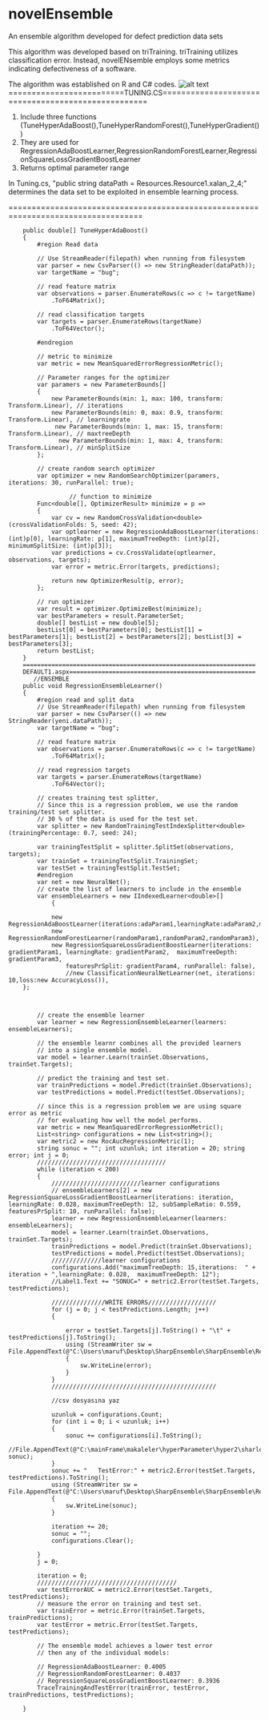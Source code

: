 # novelEnsemble
An ensemble algorithm developed for defect prediction data sets

This algorithm was developed based on triTraining. triTraining utilizes classification error.
Instead, novelENsemble employs some metrics indicating defectiveness of a software.

The algorithm was established on R and C# codes.
![alt text](https://github.com/muhammedozturk/novelEnsemble/blob/master/main.png)
=========================TUNING.CS===================================================
1. Include three functions (TuneHyperAdaBoost(),TuneHyperRandomForest(),TuneHyperGradient())
2. They are used for RegressionAdaBoostLearner,RegressionRandomForestLearner,RegressionSquareLossGradientBoostLearner
3. Returns optimal parameter range

In Tuning.cs, "public string dataPath = Resources.Resource1.xalan_2_4;" determines the data set to be exploited in ensemble learning process.

===================================================================================
 
        public double[] TuneHyperAdaBoost()
        {
            #region Read data

            // Use StreamReader(filepath) when running from filesystem
            var parser = new CsvParser(() => new StringReader(dataPath));
            var targetName = "bug";

            // read feature matrix
            var observations = parser.EnumerateRows(c => c != targetName)
                .ToF64Matrix();

            // read classification targets
            var targets = parser.EnumerateRows(targetName)
                .ToF64Vector();

            #endregion

            // metric to minimize
            var metric = new MeanSquaredErrorRegressionMetric();

            // Parameter ranges for the optimizer 
            var paramers = new ParameterBounds[]
            {
                new ParameterBounds(min: 1, max: 100, transform: Transform.Linear), // iterations
                new ParameterBounds(min: 0, max: 0.9, transform: Transform.Linear), // learningrate
                 new ParameterBounds(min: 1, max: 15, transform: Transform.Linear), // maxtreeDepth
                  new ParameterBounds(min: 1, max: 4, transform: Transform.Linear), // minSplitSize
            };

            // create random search optimizer
            var optimizer = new RandomSearchOptimizer(paramers, iterations: 30, runParallel: true);

                     // function to minimize
            Func<double[], OptimizerResult> minimize = p =>
            {
                var cv = new RandomCrossValidation<double>(crossValidationFolds: 5, seed: 42);
                var optlearner = new RegressionAdaBoostLearner(iterations: (int)p[0], learningRate: p[1], maximumTreeDepth: (int)p[2], minimumSplitSize: (int)p[3]);
                var predictions = cv.CrossValidate(optlearner, observations, targets);
                var error = metric.Error(targets, predictions);

                return new OptimizerResult(p, error);
            };

            // run optimizer
            var result = optimizer.OptimizeBest(minimize);
            var bestParameters = result.ParameterSet;
            double[] bestList = new double[5];
            bestList[0] = bestParameters[0]; bestList[1] = bestParameters[1]; bestList[2] = bestParameters[2]; bestList[3] = bestParameters[3];
            return bestList;
        }
        =================================================================
        DEFAULT1.aspx====================================================
           //ENSEMBLE
        public void RegressionEnsembleLearner()
        {
            #region read and split data
            // Use StreamReader(filepath) when running from filesystem
            var parser = new CsvParser(() => new StringReader(yeni.dataPath));
            var targetName = "bug";

            // read feature matrix
            var observations = parser.EnumerateRows(c => c != targetName)
                .ToF64Matrix();

            // read regression targets
            var targets = parser.EnumerateRows(targetName)
                .ToF64Vector();

            // creates training test splitter, 
            // Since this is a regression problem, we use the random training/test set splitter.
            // 30 % of the data is used for the test set. 
            var splitter = new RandomTrainingTestIndexSplitter<double>(trainingPercentage: 0.7, seed: 24);

            var trainingTestSplit = splitter.SplitSet(observations, targets);
            var trainSet = trainingTestSplit.TrainingSet;
            var testSet = trainingTestSplit.TestSet;
            #endregion
            var net = new NeuralNet();
            // create the list of learners to include in the ensemble
            var ensembleLearners = new IIndexedLearner<double>[]
                {

                new RegressionAdaBoostLearner(iterations:adaParam1,learningRate:adaParam2,maximumTreeDepth:adaParam3,minimumSplitSize:adaParam4),
                new RegressionRandomForestLearner(randomParam1,randomParam2,randomParam3),
                new RegressionSquareLossGradientBoostLearner(iterations:  gradientParam1, learningRate: gradientParam2,  maximumTreeDepth: gradientParam3,
                    featuresPrSplit: gradientParam4, runParallel: false),
                    //new ClassificationNeuralNetLearner(net, iterations: 10,loss:new AccuracyLoss()),
        };



            // create the ensemble learner
            var learner = new RegressionEnsembleLearner(learners: ensembleLearners);

            // the ensemble learnr combines all the provided learners
            // into a single ensemble model.
            var model = learner.Learn(trainSet.Observations, trainSet.Targets);

            // predict the training and test set.
            var trainPredictions = model.Predict(trainSet.Observations);
            var testPredictions = model.Predict(testSet.Observations);

            // since this is a regression problem we are using square error as metric
            // for evaluating how well the model performs.
            var metric = new MeanSquaredErrorRegressionMetric();
            List<string> configurations = new List<string>();
            var metric2 = new RocAucRegressionMetric(1);
            string sonuc = ""; int uzunluk; int iteration = 20; string error; int j = 0;
            //////////////////////////////////// 
            while (iteration < 200)
            {
                /////////////////////////learner configurations
                // ensembleLearners[2] = new RegressionSquareLossGradientBoostLearner(iterations: iteration, learningRate: 0.028, maximumTreeDepth: 12, subSampleRatio: 0.559, featuresPrSplit: 10, runParallel: false);
                learner = new RegressionEnsembleLearner(learners: ensembleLearners);
                model = learner.Learn(trainSet.Observations, trainSet.Targets);
                trainPredictions = model.Predict(trainSet.Observations);
                testPredictions = model.Predict(testSet.Observations);
                //////////////learner configurations
                configurations.Add("maximumTreeDepth: 15,iterations:  " + iteration + ",learningRate: 0.028,  maximumTreeDepth: 12");
                //Label1.Text += "SONUC=" + metric2.Error(testSet.Targets, testPredictions);

                ///////////////WRİTE ERRORS///////////////////
                for (j = 0; j < testPredictions.Length; j++)
                {

                    error = testSet.Targets[j].ToString() + "\t" + testPredictions[j].ToString();
                    using (StreamWriter sw = File.AppendText(@"C:\Users\maruf\Desktop\SharpEnsemble\SharpEnsemble\Resources\sonucAUC.csv"))
                    {
                        sw.WriteLine(error);
                    }
                }
                //////////////////////////////////////////////

                //csv dosyasına yaz        

                uzunluk = configurations.Count;
                for (int i = 0; i < uzunluk; i++)
                {
                    sonuc += configurations[i].ToString();
                    //File.AppendText(@"C:\mainFrame\makaleler\hyperParameter\hyper2\sharlearningExample\App_GlobalResources\sonuc.csv", sonuc);
                }
                sonuc += "   TestError:" + metric2.Error(testSet.Targets, testPredictions).ToString();
                using (StreamWriter sw = File.AppendText(@"C:\Users\maruf\Desktop\SharpEnsemble\SharpEnsemble\Resources\sonucError.csv"))
                {
                    sw.WriteLine(sonuc);
                }

                iteration += 20;
                sonuc = "";
                configurations.Clear();

            }
            j = 0;

            iteration = 0;
            ///////////////////////////////////////
            var testErrorAUC = metric2.Error(testSet.Targets, testPredictions);
            // measure the error on training and test set.
            var trainError = metric.Error(trainSet.Targets, trainPredictions);
            var testError = metric.Error(testSet.Targets, testPredictions);

            // The ensemble model achieves a lower test error 
            // then any of the individual models:

            // RegressionAdaBoostLearner: 0.4005
            // RegressionRandomForestLearner: 0.4037
            // RegressionSquareLossGradientBoostLearner: 0.3936
            TraceTrainingAndTestError(trainError, testError, trainPredictions, testPredictions);

        }
